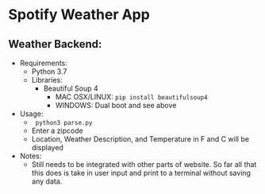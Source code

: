 # Spotify Weather App
## Weather Backend:
- Requirements:
  + Python 3.7
  - Libraries:
    + Beautiful Soup 4
      - MAC OSX/LINUX: ```pip install beautifulsoup4```
      - WINDOWS: Dual boot and see above
- Usage:
  + ``` python3 parse.py```
  + Enter a zipcode
  + Location, Weather Description, and Temperature in F and C will be displayed
- Notes: 
  + Still needs to be integrated with other parts of website. So far all that this does is take in user input and print to a terminal without saving any data. 
